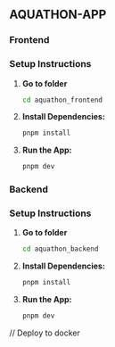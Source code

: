 ## AQUATHON-APP

### Frontend

### Setup Instructions
1. **Go to folder**
     ```sh
    cd aquathon_frontend
    ```  
2. **Install Dependencies:**
    ```sh
    pnpm install
    ```
    
4. **Run the App:**
    ```sh
    pnpm dev
    ```

### Backend
### Setup Instructions
1. **Go to folder**
     ```sh
    cd aquathon_backend
    ```  
2. **Install Dependencies:**
    ```sh
    pnpm install
    ```
    
4. **Run the App:**
    ```sh
    pnpm dev
    ```

// Deploy to docker
